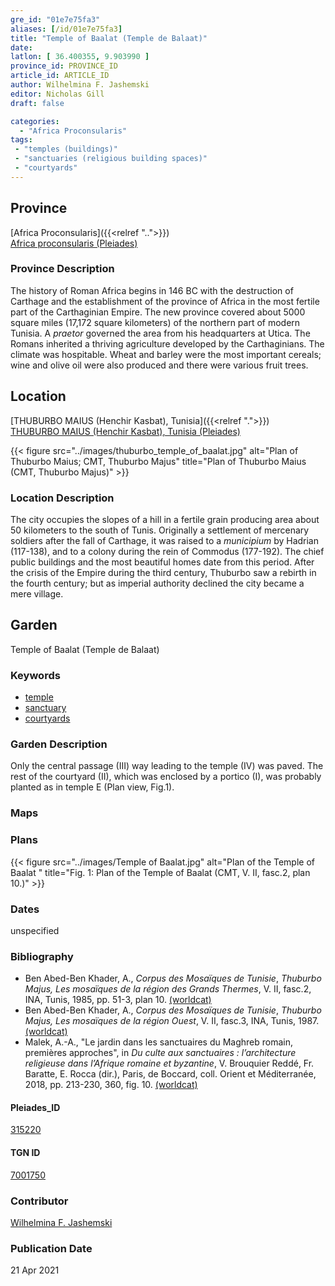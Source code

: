 ```yaml
---
gre_id: "01e7e75fa3"
aliases: [/id/01e7e75fa3]
title: "Temple of Baalat (Temple de Balaat)"
date:
latlon: [ 36.400355, 9.903990 ]
province_id: PROVINCE_ID
article_id: ARTICLE_ID
author: Wilhelmina F. Jashemski
editor: Nicholas Gill
draft: false

categories:
  - "Africa Proconsularis"
tags:
 - "temples (buildings)"
 - "sanctuaries (religious building spaces)"
 - "courtyards"
---
```


## Province
[Africa Proconsularis]({{<relref "..">}}) \
[Africa proconsularis (Pleiades)](https://pleiades.stoa.org/places/991341)

### Province Description

The history of Roman Africa begins in 146 BC with the destruction of Carthage and the establishment of the province of Africa in the most fertile part of the Carthaginian Empire. The new province covered about 5000 square miles (17,172 square kilometers) of the northern part of modern Tunisia. A *praetor* governed the area from his headquarters at Utica. The Romans inherited a thriving agriculture developed by the Carthaginians. The climate was hospitable. Wheat and barley were the most important cereals; wine and olive oil were also produced and there were various fruit trees.

## Location
[THUBURBO MAIUS (Henchir Kasbat), Tunisia]({{<relref ".">}}) \
[THUBURBO MAIUS (Henchir Kasbat), Tunisia (Pleiades)](https://pleiades.stoa.org/places/315220)




{{< figure src="../images/thuburbo_temple_of_baalat.jpg" alt="Plan of Thuburbo Maius; CMT, Thuburbo Majus" title="Plan of Thuburbo Maius (CMT, Thuburbo Majus)" >}}

### Location Description

The city occupies the slopes of a hill in a fertile grain producing area about 50 kilometers to the south of Tunis. Originally a settlement of mercenary soldiers after the fall of Carthage, it was raised to a *municipium* by Hadrian (117-138), and to a colony during the rein of Commodus (177-192). The chief public buildings and the most beautiful homes date from this period. After the crisis of the Empire during the third century, Thuburbo saw a rebirth in the fourth century; but as imperial authority declined the city became a mere village.

## Garden

Temple of Baalat (Temple de Balaat)  

### Keywords

- [temple](#)
- [sanctuary](#)
- [courtyards](http://vocab.getty.edu/page/aat/300004095)

### Garden Description

Only the central passage (III) way leading to the temple (IV) was paved. The rest of the courtyard (II), which was enclosed by a portico (I), was probably planted as in temple E (Plan view, Fig.1).

### Maps

### Plans

{{< figure src="../images/Temple of Baalat.jpg" alt="Plan of the Temple of Baalat " title="Fig. 1: Plan of the Temple of Baalat (CMT, V. II, fasc.2, plan 10.)" >}}

### Dates
unspecified

### Bibliography
*  Ben Abed-Ben Khader, A., *Corpus des Mosaïques de Tunisie*, *Thuburbo Majus, Les mosaïques de la région des Grands Thermes*, V. II, fasc.2, INA, Tunis, 1985, pp. 51-3, plan 10. [(worldcat)](http://www.worldcat.org/oclc/905765362)
* Ben Abed-Ben Khader, A., *Corpus des Mosaïques de Tunisie*, *Thuburbo Majus, Les mosaïques de la région Ouest*, V. II, fasc.3, INA, Tunis, 1987.[(worldcat)](http://www.worldcat.org/oclc/20058336)
* Malek, A.-A., "Le jardin dans les sanctuaires du Maghreb romain, premières approches", in *Du culte aux sanctuaires : l’architecture religieuse dans l’Afrique romaine et byzantine*, V. Brouquier Reddé, Fr. Baratte, E. Rocca (dir.), Paris, de Boccard, coll. Orient et Méditerranée, 2018, pp. 213-230, 360, fig. 10. [(worldcat)](http://www.worldcat.org/oclc/1028897747)


#### Pleiades_ID

[315220](https://pleiades.stoa.org/places/315220)

#### TGN ID

[7001750](http://vocab.getty.edu/page/tgn/7001750)

### Contributor

[Wilhelmina F. Jashemski](http://worldcat.org/identities/lccn-n80037970/)

### Publication Date
21 Apr 2021
